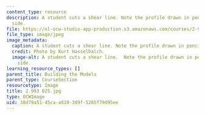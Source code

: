 ```yaml
---
content_type: resource
description: A student cuts a shear line. Note the profile drawn in pencil on the
  side.
file: https://ol-ocw-studio-app-production.s3.amazonaws.com/courses/2-993-special-topics-in-mechanical-engineering-the-art-and-science-of-boat-design-january-iap-2007/38d79a5145caa0103d9f5265f79d95ee_2993025.jpg
file_type: image/jpeg
image_metadata:
  caption: A student cuts a shear line. Note the profile drawn in pencil on the side.
  credit: Photo by Kurt Hasselbalch.
  image-alt: A student cuts a shear line.  Note the profile drawn in pencil on the
    side.
learning_resource_types: []
parent_title: Building the Models
parent_type: CourseSection
resourcetype: Image
title: 2.993 025.jpg
type: OCWImage
uid: 38d79a51-45ca-a010-3d9f-5265f79d95ee
---
```


